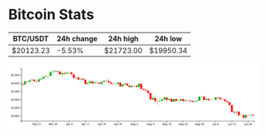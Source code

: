 # Bitcoin Stats

BTC/USDT|24h change|24h high|24h low|
|---|---|---|---|
|$20123.23|-5.53%|$21723.00|$19950.34|

<img src="./chart.svg">
